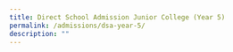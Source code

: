 ```yaml
---
title: Direct School Admission Junior College (Year 5)
permalink: /admissions/dsa-year-5/
description: ""
---
```

